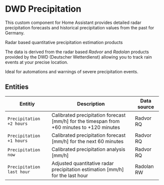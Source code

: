 # DWD Precipitation

This custom component for Home Assistant provides detailed radar precipitation forecasts and historical precipitation values from the past for Germany.

Radar based quantitative precipitation estimation products

The data is derived from the radar based *Radvor* and *Radolan* products provided by the DWD (Deutscher Wetterdienst) allowing you to track rain events at your precise location. 

Ideal for automations and warnings of severe precipitation events.

## Entities

Entitiy | Description | Data source |
| ---- | ---- | ---- |
| `Precipitation +2 hours`| Calibrated precipitation forecast [mm/h] for the timespan from +60 minutes to +120 minutes | Radvor RQ |
| `Precipitation +1 hours`| Calibrated precipitation forecast [mm/h] for the next 60 minutes | Radvor RQ |
| `Precipitation now`| Calibrated precipitation analysis [mm/h] | Radvor RQ |
| `Precipitation last hour`| Adjusted quantitative radar precipitation estimation [mm/h] for the last hour | Radolan RW |

